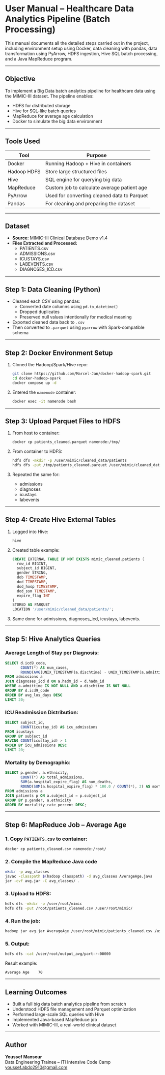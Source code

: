 #  User Manual – Healthcare Data Analytics Pipeline (Batch Processing)

This manual documents all the detailed steps carried out in the project, including environment setup using Docker, data cleaning with pandas, data transformation using PyArrow, HDFS ingestion, Hive SQL batch processing, and a Java MapReduce program.


---

##  Objective

To implement a Big Data batch analytics pipeline for healthcare data using the MIMIC-III dataset. The pipeline enables:

- HDFS for distributed storage
- Hive for SQL-like batch queries
- MapReduce for average age calculation
- Docker to simulate the big data environment

---

##  Tools Used

| Tool          | Purpose                                      |
|---------------|----------------------------------------------|
| Docker        | Running Hadoop + Hive in containers          |
| Hadoop HDFS   | Store large structured files                 |
| Hive          | SQL engine for querying big data             |
| MapReduce     | Custom job to calculate average patient age  |
| PyArrow       | Used for converting cleaned data to Parquet  |
| Pandas        | For cleaning and preparing the dataset       |

---

##  Dataset

- **Source:** MIMIC-III Clinical Database Demo v1.4
- **Files Extracted and Processed:**
  - PATIENTS.csv
  - ADMISSIONS.csv
  - ICUSTAYS.csv
  - LABEVENTS.csv
  - DIAGNOSES_ICD.csv

---

##  Step 1: Data Cleaning (Python)

- Cleaned each CSV using pandas:
  - Converted date columns using `pd.to_datetime()`
  - Dropped duplicates
  - Preserved null values intentionally for medical meaning
- Exported cleaned data back to `.csv`
- Then converted to `.parquet` using `pyarrow` with Spark-compatible schema

---

##  Step 2: Docker Environment Setup

1. Cloned the Hadoop/Spark/Hive repo:
   ```bash
   git clone https://github.com/Marcel-Jan/docker-hadoop-spark.git
   cd docker-hadoop-spark
   docker compose up -d
   ```

2. Entered the `namenode` container:
   ```bash
   docker exec -it namenode bash
   ```

---

##  Step 3: Upload Parquet Files to HDFS

1. From host to container:
   ```bash
   docker cp patients_cleaned.parquet namenode:/tmp/
   ```

2. From container to HDFS:
   ```bash
   hdfs dfs -mkdir -p /user/mimic/cleaned_data/patients
   hdfs dfs -put /tmp/patients_cleaned.parquet /user/mimic/cleaned_data/patients/
   ```

3. Repeated the same for:
   - admissions
   - diagnoses
   - icustays
   - labevents

---

##  Step 4: Create Hive External Tables

1. Logged into Hive:
   ```bash
   hive
   ```

2. Created table example:
   ```sql
   CREATE EXTERNAL TABLE IF NOT EXISTS mimic_cleaned.patients (
     row_id BIGINT,
     subject_id BIGINT,
     gender STRING,
     dob TIMESTAMP,
     dod TIMESTAMP,
     dod_hosp TIMESTAMP,
     dod_ssn TIMESTAMP,
     expire_flag INT
   )
   STORED AS PARQUET
   LOCATION '/user/mimic/cleaned_data/patients/';
   ```

3. Same done for admissions, diagnoses_icd, icustays, labevents.

---

##  Step 5: Hive Analytics Queries

###  Average Length of Stay per Diagnosis:
```sql
SELECT d.icd9_code,
       COUNT(*) AS num_cases,
       ROUND(AVG(UNIX_TIMESTAMP(a.dischtime) - UNIX_TIMESTAMP(a.admittime)) / 86400, 2) AS avg_los_days
FROM admissions a
JOIN diagnoses_icd d ON a.hadm_id = d.hadm_id
WHERE a.admittime IS NOT NULL AND a.dischtime IS NOT NULL
GROUP BY d.icd9_code
ORDER BY avg_los_days DESC
LIMIT 20;
```

###  ICU Readmission Distribution:
```sql
SELECT subject_id,
       COUNT(icustay_id) AS icu_admissions
FROM icustays
GROUP BY subject_id
HAVING COUNT(icustay_id) > 1
ORDER BY icu_admissions DESC
LIMIT 20;
```

###  Mortality by Demographic:
```sql
SELECT p.gender, a.ethnicity,
       COUNT(*) AS total_admissions,
       SUM(a.hospital_expire_flag) AS num_deaths,
       ROUND(SUM(a.hospital_expire_flag) * 100.0 / COUNT(*), 2) AS mortality_rate_percent
FROM admissions a
JOIN patients p ON a.subject_id = p.subject_id
GROUP BY p.gender, a.ethnicity
ORDER BY mortality_rate_percent DESC;
```

---

##  Step 6: MapReduce Job – Average Age

### 1. Copy `PATIENTS.csv` to container:
```bash
docker cp patients_cleaned.csv namenode:/root/
```

### 2. Compile the MapReduce Java code
```bash
mkdir -p avg_classes
javac -classpath $(hadoop classpath) -d avg_classes AverageAge.java
jar -cvf avg.jar -C avg_classes/ .
```

### 3. Upload to HDFS:
```bash
hdfs dfs -mkdir -p /user/root/mimic
hdfs dfs -put /root/patients_cleaned.csv /user/root/mimic/
```

### 4. Run the job:
```bash
hadoop jar avg.jar AverageAge /user/root/mimic/patients_cleaned.csv /user/root/output_avg
```

### 5. Output:
```bash
hdfs dfs -cat /user/root/output_avg/part-r-00000
```

Result example:
```
Average Age    70
```

---

##  Learning Outcomes

- Built a full big data batch analytics pipeline from scratch
- Understood HDFS file management and Parquet optimization
- Performed large-scale SQL queries with Hive
- Implemented Java-based MapReduce job
- Worked with MIMIC-III, a real-world clinical dataset

---

##  Author

**Youssef Mansour**  
Data Engineering Trainee – ITI Intensive Code Camp
youssef.abdo2910@gmail.com